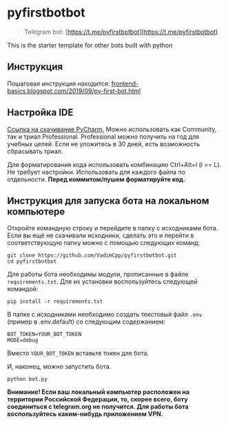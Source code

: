 # pyfirstbotbot

> Telegram bot: [https://t.me/pyfirstbotbot](https://t.me/pyfirstbotbot)

This is the starter template for other bots built with python

## Инструкция

Пошаговая инструкция находится:
[frontend-basics.blogspot.com/2019/09/py-first-bot.html](https://frontend-basics.blogspot.com/2019/09/py-first-bot.html)

## Настройка IDE

[Ссылка на скачивание PyCharm.][pycharm_download]
Можно использовать как Community, так и триал Professional.
Professional можно получить на год для учебных целей.
Если не уложитесь в 30 дней, есть возможность сбрасывать триал.


Для форматирования кода использовать комбинацию Ctrl+Alt+l (l == L). 
Не требует настройки.
Использовать для каждого файла по отдельности.
**Перед коммитом/пушем форматируйте код.**

## Инструкция для запуска бота на локальном компьютере

Откройте командную строку и перейдите в папку с исходниками бота. Если вы ещё не скачивали исходники, сделать это и перейти в соответствующую папку можно с помощью следующих команд:
```
git clone https://github.com/VadimCpp/pyfirstbotbot.git
cd pyfirstbotbot
```

Для работы бота необходимы модули, прописанные в файле `requirements.txt`. Для их установки воспользуйтесь следующей командой:
```
pip install -r requirements.txt
```

В папке с исходниками необходимо создать текстовый файл `.env` (пример в .env.default) со следующим содержанием:
```
BOT_TOKEN=YOUR_BOT_TOKEN
MODE=debug
```
Вместо `YOUR_BOT_TOKEN` вставьте токен для бота.

И, наконец, можно запустить бота.
```
python bot.py
```

**Внимание! Если ваш локальный компьютер расположен на территории Российской Федерации, то, скорее всего, боту
соединиться с telegram.org не получится. Для работы бота воспользуйтесь каким-нибудь приложением VPN.**

[//]: # (These are reference links used in the body of this note and get stripped out when the markdown processor does its job. There is no need to format nicely because it shouldn't be seen. Thanks SO - http://stackoverflow.com/questions/4823468/store-comments-in-markdown-syntax)
[pycharm_download]:<https://www.jetbrains.com/pycharm/download/>
